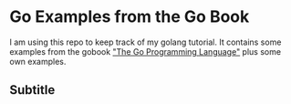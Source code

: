 # Go Examples from the Go Book

I am using this repo to keep track of my 
golang tutorial. It contains some examples
from the gobook ["The Go Programming Language"](https://www.gopl.io)
plus some own examples.

## Subtitle
